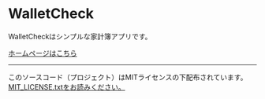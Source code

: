 # WalletCheck
WalletCheckはシンプルな家計簿アプリです。

<a href="http://runachama.com/WalletCheck/main.html" target= "_blank">ホームページはこちら</a>

---
このソースコード（プロジェクト）はMITライセンスの下配布されています。<a href="https://github.com/Runa-chama/WalletCheck/blob/main/MIT_LICENSE.txt" target="_blank">MIT_LICENSE.txtをお読みください。
